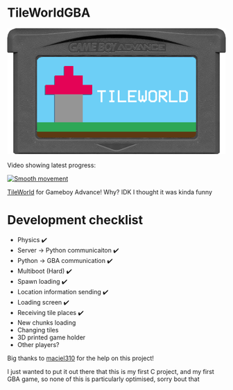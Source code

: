 # TileWorldGBA
![gamecart](https://github.com/Squaresweets/TileWorldGBA/blob/main/GameCart.png)

Video showing latest progress:

[![Smooth movement](https://img.youtube.com/vi/H5mTd7O5Pho/0.jpg)](https://www.youtube.com/watch?v=H5mTd7O5Pho)

[TileWorld](https://tileworld.org) for Gameboy Advance! Why? IDK I thought it was kinda funny

# Development checklist
- Physics ✔️
- Server -> Python communicaiton ✔️
- Python -> GBA communication ✔️
- Multiboot (Hard) ✔️
- Spawn loading ✔️
- Location information sending ✔️
- Loading screen ✔️
- Receiving tile places ✔️
- New chunks loading
- Changing tiles
- 3D printed game holder
- Other players?

Big thanks to [maciel310](https://github.com/maciel310) for the help on this project!

I just wanted to put it out there that this is my first C project, and my first GBA game, so none of this is particularly optimised, sorry bout that
